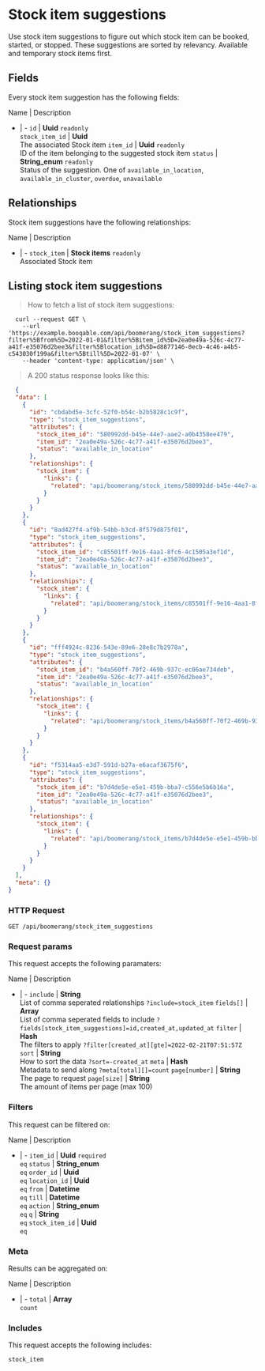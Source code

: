 # Stock item suggestions

Use stock item suggestions to figure out which stock item can be booked, started, or stopped. These suggestions are sorted by relevancy. Available and temporary stock items first.

## Fields
Every stock item suggestion has the following fields:

Name | Description
- | -
`id` | **Uuid** `readonly`<br>
`stock_item_id` | **Uuid**<br>The associated Stock item
`item_id` | **Uuid** `readonly`<br>ID of the item belonging to the suggested stock item
`status` | **String_enum** `readonly`<br>Status of the suggestion. One of `available_in_location`, `available_in_cluster`, `overdue`, `unavailable`


## Relationships
Stock item suggestions have the following relationships:

Name | Description
- | -
`stock_item` | **Stock items** `readonly`<br>Associated Stock item


## Listing stock item suggestions



> How to fetch a list of stock item suggestions:

```shell
  curl --request GET \
    --url 'https://example.booqable.com/api/boomerang/stock_item_suggestions?filter%5Bfrom%5D=2022-01-01&filter%5Bitem_id%5D=2ea0e49a-526c-4c77-a41f-e35076d2bee3&filter%5Blocation_id%5D=d8877146-0ecb-4c46-a4b5-c543030f199a&filter%5Btill%5D=2022-01-07' \
    --header 'content-type: application/json' \
```

> A 200 status response looks like this:

```json
  {
  "data": [
    {
      "id": "cbdabd5e-3cfc-52f0-b54c-b2b5828c1c9f",
      "type": "stock_item_suggestions",
      "attributes": {
        "stock_item_id": "580992dd-b45e-44e7-aae2-a0b4358ee479",
        "item_id": "2ea0e49a-526c-4c77-a41f-e35076d2bee3",
        "status": "available_in_location"
      },
      "relationships": {
        "stock_item": {
          "links": {
            "related": "api/boomerang/stock_items/580992dd-b45e-44e7-aae2-a0b4358ee479"
          }
        }
      }
    },
    {
      "id": "8ad427f4-af9b-54bb-b3cd-8f579d875f01",
      "type": "stock_item_suggestions",
      "attributes": {
        "stock_item_id": "c85501ff-9e16-4aa1-8fc6-4c1505a3ef1d",
        "item_id": "2ea0e49a-526c-4c77-a41f-e35076d2bee3",
        "status": "available_in_location"
      },
      "relationships": {
        "stock_item": {
          "links": {
            "related": "api/boomerang/stock_items/c85501ff-9e16-4aa1-8fc6-4c1505a3ef1d"
          }
        }
      }
    },
    {
      "id": "fff4924c-8236-543e-89e6-28e8c7b2978a",
      "type": "stock_item_suggestions",
      "attributes": {
        "stock_item_id": "b4a560ff-70f2-469b-937c-ec06ae734deb",
        "item_id": "2ea0e49a-526c-4c77-a41f-e35076d2bee3",
        "status": "available_in_location"
      },
      "relationships": {
        "stock_item": {
          "links": {
            "related": "api/boomerang/stock_items/b4a560ff-70f2-469b-937c-ec06ae734deb"
          }
        }
      }
    },
    {
      "id": "f5314aa5-e3d7-591d-b27a-e6acaf3675f6",
      "type": "stock_item_suggestions",
      "attributes": {
        "stock_item_id": "b7d4de5e-e5e1-459b-bba7-c556e5b6b16a",
        "item_id": "2ea0e49a-526c-4c77-a41f-e35076d2bee3",
        "status": "available_in_location"
      },
      "relationships": {
        "stock_item": {
          "links": {
            "related": "api/boomerang/stock_items/b7d4de5e-e5e1-459b-bba7-c556e5b6b16a"
          }
        }
      }
    }
  ],
  "meta": {}
}
```

### HTTP Request

`GET /api/boomerang/stock_item_suggestions`

### Request params

This request accepts the following paramaters:

Name | Description
- | -
`include` | **String**<br>List of comma seperated relationships `?include=stock_item`
`fields[]` | **Array**<br>List of comma seperated fields to include `?fields[stock_item_suggestions]=id,created_at,updated_at`
`filter` | **Hash**<br>The filters to apply `?filter[created_at][gte]=2022-02-21T07:51:57Z`
`sort` | **String**<br>How to sort the data `?sort=-created_at`
`meta` | **Hash**<br>Metadata to send along `?meta[total][]=count`
`page[number]` | **String**<br>The page to request
`page[size]` | **String**<br>The amount of items per page (max 100)


### Filters

This request can be filtered on:

Name | Description
- | -
`item_id` | **Uuid** `required`<br>`eq`
`status` | **String_enum**<br>`eq`
`order_id` | **Uuid**<br>`eq`
`location_id` | **Uuid**<br>`eq`
`from` | **Datetime**<br>`eq`
`till` | **Datetime**<br>`eq`
`action` | **String_enum**<br>`eq`
`q` | **String**<br>`eq`
`stock_item_id` | **Uuid**<br>`eq`


### Meta

Results can be aggregated on:

Name | Description
- | -
`total` | **Array**<br>`count`


### Includes

This request accepts the following includes:

`stock_item`





